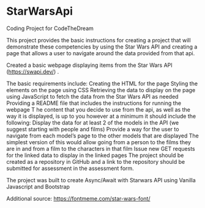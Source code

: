 # StarWarsApi
Coding Project for CodeTheDream

This project provides the basic instructions for creating a project that will demonstrate these competencies by using the Star Wars API and creating a page that allows a user to navigate around the data provided from that api.

Created a basic webpage displaying items from the Star Wars API (https://swapi.dev/) .

The basic requirements include: Creating the HTML for the page Styling the elements on the page using CSS Retrieving the data to display on the page using JavaScript to fetch the data from the Star Wars API as needed Providing a README file that includes the instructions for running the webpage T he content that you decide to use from the api, as well as the way it is displayed, is up to you however at a minimum it should include the following: Display the data for at least 2 of the models in the API (we suggest starting with people and films) Provide a way for the user to navigate from each model’s page to the other models that are displayed The simplest version of this would allow going from a person to the films they are in and from a film to the characters in that film Issue new GET requests for the linked data to display in the linked pages The project should be created as a repository in GitHub and a link to the repository should be submitted for assessment in the assessment form.

The project was built to create Async/Await with Starwars API using Vanilla Javascript and Bootstrap

Additional source: https://fontmeme.com/star-wars-font/
